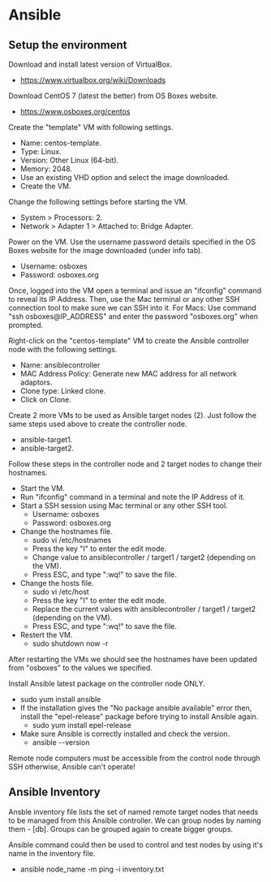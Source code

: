# Ansible

## Setup the environment
Download and install latest version of VirtualBox.
  - https://www.virtualbox.org/wiki/Downloads

Download CentOS 7 (latest the better) from OS Boxes website.
  - https://www.osboxes.org/centos

Create the "template" VM with following settings.
  - Name: centos-template.
  - Type: Linux.
  - Version: Other Linux (64-bit).
  - Memory: 2048.
  - Use an existing VHD option and select the image downloaded.
  - Create the VM.

Change the following settings before starting the VM.
  - System > Processors: 2.
  - Network > Adapter 1 > Attached to: Bridge Adapter.

Power on the VM. Use the username password details specified in the OS Boxes website for the image downloaded (under info tab).
  - Username: osboxes
  - Password: osboxes.org

Once, logged into the VM open a terminal and issue an "ifconfig" command to reveal its IP Address. Then, use the Mac terminal or any other SSH connection tool to make sure we can SSH into it. For Macs: Use command "ssh osboxes@IP_ADDRESS" and enter the password "osboxes.org" when prompted.

Right-click on the "centos-template" VM to create the Ansible controller node with the following settings.
  - Name: ansiblecontroller
  - MAC Address Policy: Generate new MAC address for all network adaptors.
  - Clone type: Linked clone.
  - Click on Clone.

Create 2 more VMs to be used as Ansible target nodes (2). Just follow the same steps used above to create the controller node.
  - ansible-target1.
  - ansible-target2.

Follow these steps in the controller node and 2 target nodes to change their hostnames.
  - Start the VM.
  - Run "ifconfig" command in a terminal and note the IP Address of it.
  - Start a SSH session using Mac terminal or any other SSH tool.
    - Username: osboxes
    - Password: osboxes.org
  - Change the hostnames file.
    - sudo vi /etc/hostnames
    - Press the key "I" to enter the edit mode.
    - Change value to ansiblecontroller / target1 / target2 (depending on the VM).
    - Press ESC, and type ":wq!" to save the file.
  - Change the hosts file.
    - sudo vi /etc/host
    - Press the key "I" to enter the edit mode.
    - Replace the current values with ansiblecontroller / target1 / target2 (depending on the VM).
    - Press ESC, and type ":wq!" to save the file.
  - Restert the VM.
    - sudo shutdown now -r

After restarting the VMs we should see the hostnames have been updated from "osboxes" to the values we specified.

Install Ansible latest package on the controller node ONLY.
  - sudo yum install ansible
  - If the installation gives the "No package ansible available" error then, install the "epel-release" package before trying to install Ansible again.
    - sudo yum install epel-release
  - Make sure Ansible is correctly installed and check the version.
    - ansible --version

Remote node computers must be accessible from the control node through SSH otherwise, Ansible can't operate! 

## Ansible Inventory
Ansble inventory file lists the set of named remote target nodes that needs to be managed from this Ansible controller. We can group nodes by naming them - [db]. Groups can be grouped again to create bigger groups.

Ansible command could then be used to control and test nodes by using it's name in the inventory file.
 - ansible node_name -m ping -i inventory.txt

